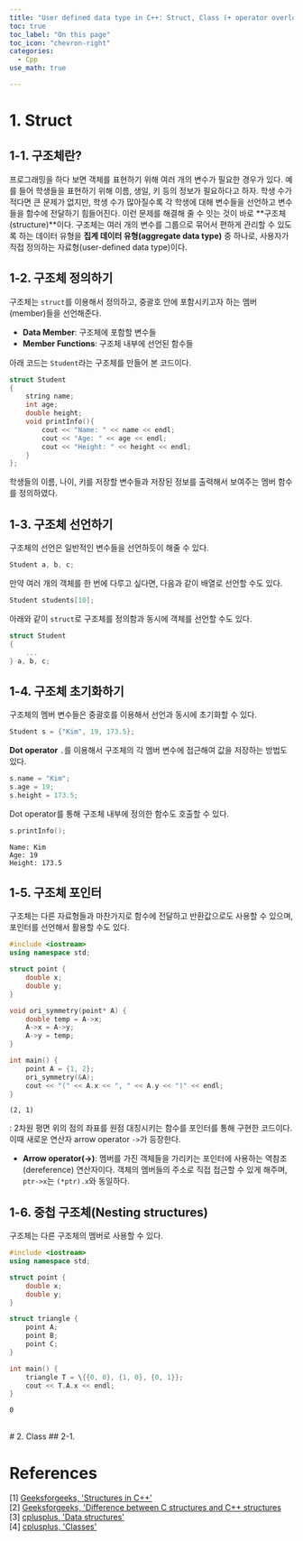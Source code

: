 ```yaml
---
title: "User defined data type in C++: Struct, Class (+ operator overloading)"
toc: true
toc_label: "On this page"
toc_icon: "chevron-right"
categories:
  - Cpp
use_math: true

---
```


# 1. Struct
## 1-1. 구조체란?
 프로그래밍을 하다 보면 객체를 표현하기 위해 여러 개의 변수가 필요한 경우가 있다. 예를 들어 학생들을 표현하기 위해 이름, 생일, 키 등의 정보가 필요하다고 하자. 학생 수가 적다면 큰 문제가 없지만, 학생 수가 많아질수록 각 학생에 대해 변수들을 선언하고 변수들을 함수에 전달하기 힘들어진다. 이런 문제를 해결해 줄 수 잇는 것이 바로 **구조체(structure)**이다. 구조체는 여러 개의 변수를 그룹으로 묶어서 편하게 관리할 수 있도록 하는 데이터 유형을 **집계 데이터 유형(aggregate data type)** 중 하나로, 사용자가 직접 정의하는 자료형(user-defined data type)이다. 

## 1-2. 구조체 정의하기
구조체는 `struct`를 이용해서 정의하고, 중괄호 안에 포함시키고자 하는 멤버(member)들을 선언해준다.
- **Data Member**: 구조체에 포함할 변수들
- **Member Functions**: 구조체 내부에 선언된 함수들

아래 코드는 `Student`라는 구조체를 만들어 본 코드이다.
```cpp
struct Student
{
    string name;
    int age;
    double height;
    void printInfo(){
        cout << "Name: " << name << endl;
        cout << "Age: " << age << endl;
        cout << "Height: " << height << endl;
    }
};
```
학생들의 이름, 나이, 키를 저장할 변수들과 저장된 정보를 출력해서 보여주는 멤버 함수를 정의하였다.

## 1-3. 구조체 선언하기 
구조체의 선언은 일반적인 변수들을 선언하듯이 해줄 수 있다.
```cpp
Student a, b, c;
```
만약 여러 개의 객체를 한 번에 다루고 싶다면, 다음과 같이 배열로 선언할 수도 있다.
```cpp
Student students[10];
```

아래와 같이 `struct`로 구조체를 정의함과 동시에 객체를 선언할 수도 있다.
```cpp
struct Student
{
    ...
} a, b, c;
```

## 1-4. 구조체 초기화하기
구조체의 멤버 변수들은 중괄호를 이용해서 선언과 동시에 초기화할 수 있다.
```cpp
Student s = {"Kim", 19, 173.5};
```

**Dot operator** `.`를 이용해서 구조체의 각 멤버 변수에 접근해여 값을 저장하는 방법도 있다. 
```cpp
s.name = "Kim";
s.age = 19;
s.height = 173.5;
```
Dot operator를 통해 구조체 내부에 정의한 함수도 호출할 수 있다.
```cpp
s.printInfo();
```
```
Name: Kim
Age: 19
Height: 173.5
```

## 1-5. 구조체 포인터
구조체는 다른 자료형들과 마찬가지로 함수에 전달하고 반환값으로도 사용할 수 있으며, 포인터를 선언해서 활용할 수도 있다.
```cpp
#include <iostream>
using namespace std;

struct point {
    double x;
    double y;
}

void ori_symmetry(point* A) {
    double temp = A->x;
    A->x = A->y;
    A->y = temp;
}

int main() {
    point A = {1, 2};
    ori_symmetry(&A);
    cout << "(" << A.x << ", " << A.y << ")" << endl;
}
```
```
(2, 1)
```
: 2차원 평면 위의 점의 좌표를 원점 대칭시키는 함수를 포인터를 통해 구현한 코드이다. 이때 새로운 연산자 arrow operator `->`가 등장한다.  
- **Arrow operator(->)**: 멤버를 가진 객체들을 가리키는 포인터에 사용하는 역참조(dereference) 연산자이다. 객체의 멤버들의 주소로 직접 접근할 수 있게 해주며, `ptr->x`는 `(*ptr).x`와 동일하다.

## 1-6. 중첩 구조체(Nesting structures)
구조체는 다른 구조체의 멤버로 사용할 수 있다.
```cpp
#include <iostream>
using namespace std;

struct point {
    double x;
    double y;
}

struct triangle {
    point A;
    point B;
    point C;
}

int main() {
    triangle T = \{{0, 0}, {1, 0}, {0, 1}};
    cout << T.A.x << endl;
}
```
```
0
```


<br/>
# 2. Class
## 2-1. 



# References
[1] [Geeksforgeeks, 'Structures in C++'](https://www.geeksforgeeks.org/structures-in-cpp/)  
[2] [Geeksforgeeks, 'Difference between C structures and C++ structures](https://www.geeksforgeeks.org/difference-c-structures-c-structures/?ref=rp)  
[3] [cplusplus, 'Data structures'](https://www.cplusplus.com/doc/tutorial/structures/)  
[4] [cplusplus, 'Classes'](http://www.cplusplus.com/doc/tutorial/classes/)  






